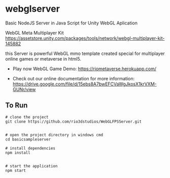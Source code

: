 # webglserver
Basic NodeJS Server in Java Script for Unity WebGL Aplication

WebGL Meta Multiplayer Kit
https://assetstore.unity.com/packages/tools/network/webgl-multiplayer-kit-145882

this Server is powerful WebGL mmo template created special for multiplayer online games or metaverse in html5. 
 
* Play now WebGL Game Demo: 
 https://riometaverse.herokuapp.com/

* Check out our online documentation for more information:
 https://drive.google.com/file/d/15ebs8A7bwEFCVaWgJkosX1krVXM-GUNr/view
 
 
## To Run


```
# clone the project
git clone https://github.com/rio3dstudios/WebGLFPSServer.git


# open the project directory in windows cmd
cd basicsampleserver

# install dependencies
npm install


# start the application
npm start

```
